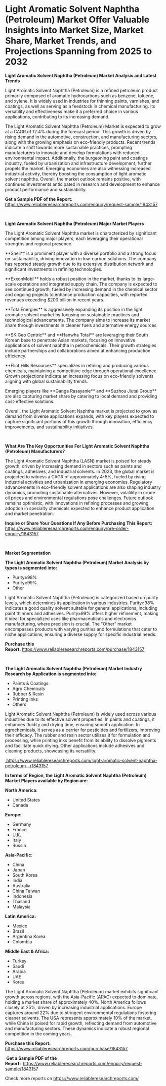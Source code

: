 <p><h1>Light Aromatic Solvent Naphtha (Petroleum) Market Offer Valuable Insights into Market Size, Market Share, Market Trends, and Projections Spanning from 2025 to 2032</h1></p><p><strong>Light Aromatic Solvent Naphtha (Petroleum) Market Analysis and Latest Trends</strong></p>
<p><p>Light Aromatic Solvent Naphtha (Petroleum) is a refined petroleum product primarily composed of aromatic hydrocarbons such as benzene, toluene, and xylene. It is widely used in industries for thinning paints, varnishes, and coatings, as well as serving as a feedstock in chemical manufacturing. Its versatility and effectiveness make it a preferred choice in various applications, contributing to its increasing demand.</p><p>The Light Aromatic Solvent Naphtha (Petroleum) Market is expected to grow at a CAGR of 12.4% during the forecast period. This growth is driven by rising demand in the automotive, construction, and manufacturing sectors, along with the growing emphasis on eco-friendly products. Recent trends indicate a shift towards more sustainable practices, prompting manufacturers to innovate and develop formulations with reduced environmental impact. Additionally, the burgeoning paint and coatings industry, fueled by urbanization and infrastructure development, further propels the market. Emerging economies are also witnessing increased industrial activity, thereby boosting the consumption of light aromatic solvent naphtha. Overall, the market outlook remains positive, with continued investments anticipated in research and development to enhance product performance and sustainability.</p></p>
<p><strong>Get a Sample PDF of the Report:&nbsp;</strong> <a href="https://www.reliableresearchreports.com/enquiry/request-sample/1843157?utm_campaign=2662&utm_medium=2&utm_source=Github&utm_content=ia&utm_term=03042025&utm_id=light-aromatic-solvent-naphtha-petroleum">https://www.reliableresearchreports.com/enquiry/request-sample/1843157</a></p>
<p>&nbsp;</p>
<p><strong>Light Aromatic Solvent Naphtha (Petroleum) Major Market Players</strong></p>
<p><p>The Light Aromatic Solvent Naphtha market is characterized by significant competition among major players, each leveraging their operational strengths and regional presence. </p><p>**Shell** is a prominent player with a diverse portfolio and a strong focus on sustainability, driving innovation in low-carbon solutions. The company has reported steady growth due to its extensive distribution network and significant investments in refining technologies.</p><p>**ExxonMobil** holds a robust position in the market, thanks to its large-scale operations and integrated supply chain. The company is expected to see continued growth, fueled by increasing demand in the chemical sector and ongoing projects to enhance production capacities, with reported revenues exceeding $200 billion in recent years.</p><p>**TotalEnergies** is aggressively expanding its position in the light aromatic solvent market by focusing on sustainable practices and technological advancements. The company aims to increase its market share through investments in cleaner fuels and alternative energy sources.</p><p>**SK Geo Centric** and **Hanwha Total** are leveraging their South Korean base to penetrate Asian markets, focusing on innovative applications of solvent naphtha in petrochemicals. Their growth strategies include partnerships and collaborations aimed at enhancing production efficiency.</p><p>**Flint Hills Resources** specializes in refining and producing various chemicals, maintaining a competitive edge through operational excellence. Growth projections indicate an increasing focus on eco-friendly solvents aligning with global sustainability trends.</p><p>Emerging players like **Ganga Rasayanie** and **Suzhou Jiutai Group** are also capturing market share by catering to local demand and providing cost-effective solutions.</p><p>Overall, the Light Aromatic Solvent Naphtha market is projected to grow as demand from diverse applications expands, with key players expected to capture significant portions of this growth through innovation, efficiency improvements, and sustainability initiatives.</p></p>
<p>&nbsp;</p>
<p><strong>What Are The Key Opportunities For Light Aromatic Solvent Naphtha (Petroleum) Manufacturers?</strong></p>
<p><p>The Light Aromatic Solvent Naphtha (LASN) market is poised for steady growth, driven by increasing demand in sectors such as paints and coatings, adhesives, and industrial solvents. In 2023, the global market is projected to witness a CAGR of approximately 4-5%, fueled by rising industrial activities and urbanization in emerging economies. Regulatory advancements in eco-friendly solvent applications are also shaping industry dynamics, promoting sustainable alternatives. However, volatility in crude oil prices and environmental regulations pose challenges. Future outlook remains optimistic, with innovations in refining processes and growing adoption in specialty chemicals expected to enhance product application and market penetration.</p></p>
<p><strong>Inquire or Share Your Questions If Any Before Purchasing This Report:</strong> <a href="https://www.reliableresearchreports.com/enquiry/pre-order-enquiry/1843157?utm_campaign=2662&utm_medium=2&utm_source=Github&utm_content=ia&utm_term=03042025&utm_id=light-aromatic-solvent-naphtha-petroleum">https://www.reliableresearchreports.com/enquiry/pre-order-enquiry/1843157</a></p>
<p>&nbsp;</p>
<p><strong>Market Segmentation</strong></p>
<p><strong>The Light Aromatic Solvent Naphtha (Petroleum) Market Analysis by types is segmented into:</strong></p>
<p><ul><li>Purity≥98%</li><li>Purity≥99%</li><li>Other</li></ul></p>
<p><p>Light Aromatic Solvent Naphtha (Petroleum) is categorized based on purity levels, which determines its application in various industries. Purity≥98% indicates a good quality solvent suitable for general applications, including paint thinners and adhesives. Purity≥99% offers higher refinement, making it ideal for specialized uses like pharmaceuticals and electronics manufacturing, where precision is crucial. The "Other" market encompasses products with varying purities and formulations that cater to niche applications, ensuring a diverse supply for specific industrial needs.</p></p>
<p><strong>Purchase this Report:&nbsp;</strong><a href="https://www.reliableresearchreports.com/purchase/1843157?utm_campaign=2662&utm_medium=2&utm_source=Github&utm_content=ia&utm_term=03042025&utm_id=light-aromatic-solvent-naphtha-petroleum">https://www.reliableresearchreports.com/purchase/1843157</a></p>
<p>&nbsp;</p>
<p><strong>The Light Aromatic Solvent Naphtha (Petroleum) Market Industry Research by Application is segmented into:</strong></p>
<p><ul><li>Paints & Coatings</li><li>Agro Chemicals</li><li>Rubber & Resin</li><li>Printing Inks</li><li>Others</li></ul></p>
<p><p>Light Aromatic Solvent Naphtha (Petroleum) is widely used across various industries due to its effective solvent properties. In paints and coatings, it enhances fluidity and drying time, ensuring smooth application. In agrochemicals, it serves as a carrier for pesticides and fertilizers, improving their efficacy. The rubber and resin sector utilizes it for formulation and processing, while printing inks benefit from its ability to dissolve pigments and facilitate quick drying. Other applications include adhesives and cleaning products, showcasing its versatility.</p></p>
<p><a href="https://www.reliableresearchreports.com/light-aromatic-solvent-naphtha-petroleum--r1843157?utm_campaign=2662&utm_medium=2&utm_source=Github&utm_content=ia&utm_term=03042025&utm_id=light-aromatic-solvent-naphtha-petroleum">&nbsp;https://www.reliableresearchreports.com/light-aromatic-solvent-naphtha-petroleum--r1843157</a></p>
<p><strong>In terms of Region, the Light Aromatic Solvent Naphtha (Petroleum) Market Players available by Region are:</strong></p>
<p>
    <p> <strong> North America: </strong>
        <ul>
            <li>United States</li>
            <li>Canada</li>
        </ul>
        </p> 
    <p> <strong> Europe: </strong>
        <ul>
            <li>Germany</li>
            <li>France</li>
            <li>U.K.</li>
            <li>Italy</li>
            <li>Russia</li>
        </ul>
        </p> 
    <p> <strong> Asia-Pacific: </strong>
        <ul>
            <li>China</li>
            <li>Japan</li>
            <li>South Korea</li>
            <li>India</li>
            <li>Australia</li>
            <li>China Taiwan</li>
            <li>Indonesia</li>
            <li>Thailand</li>
            <li>Malaysia</li>
        </ul>
        </p> 
    <p> <strong> Latin America: </strong>
        <ul>
            <li>Mexico</li>
            <li>Brazil</li>
            <li>Argentina Korea</li>
            <li>Colombia</li>
        </ul>
        </p> 
    <p> <strong> Middle East & Africa: </strong>
        <ul>
            <li>Turkey</li>
            <li>Saudi</li>
            <li>Arabia</li>
            <li>UAE</li>
            <li>Korea</li>
        </ul>
    </p>
    </p>
<p><p>The Light Aromatic Solvent Naphtha (Petroleum) market exhibits significant growth across regions, with the Asia-Pacific (APAC) expected to dominate, holding a market share of approximately 40%. North America follows closely at 25%, driven by increasing industrial applications. Europe captures around 22% due to stringent environmental regulations fostering cleaner solvents. The USA represents approximately 10% of the market, while China is poised for rapid growth, reflecting demand from automotive and manufacturing sectors. These dynamics indicate a robust regional competition in the coming years.</p></p>
<p><strong>Purchase this Report: </strong><a href="https://www.reliableresearchreports.com/purchase/1843157?utm_campaign=2662&utm_medium=2&utm_source=Github&utm_content=ia&utm_term=03042025&utm_id=light-aromatic-solvent-naphtha-petroleum">https://www.reliableresearchreports.com/purchase/1843157</a></p>
<p>&nbsp;<strong>Get a Sample PDF of the Report:&nbsp;&nbsp;</strong><a href="https://www.reliableresearchreports.com/enquiry/request-sample/1843157?utm_campaign=2662&utm_medium=2&utm_source=Github&utm_content=ia&utm_term=03042025&utm_id=light-aromatic-solvent-naphtha-petroleum">https://www.reliableresearchreports.com/enquiry/request-sample/1843157</a></p>
<p><strong></strong></p>
<p>Check more reports on <a href="https://www.reliableresearchreports.com/?utm_campaign=2662&utm_medium=2&utm_source=Github&utm_content=ia&utm_term=03042025&utm_id=light-aromatic-solvent-naphtha-petroleum">https://www.reliableresearchreports.com/</a></p>